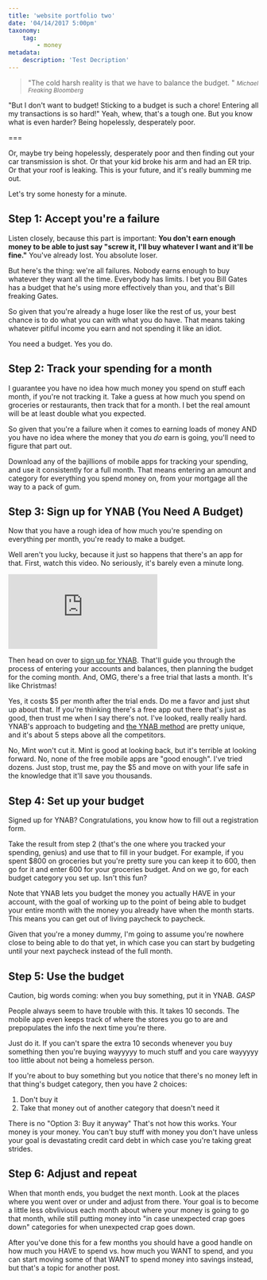 ```yaml
---
title: 'website portfolio two'
date: '04/14/2017 5:00pm'
taxonomy:
    tag:
        - money
metadata:
    description: 'Test Decription'
---
```


>&quot;The cold harsh reality is that we have to balance the budget. &quot;
><small><cite title="Michael Bloomberg">Michael Freaking Bloomberg</cite></small>

"But I don't want to budget! Sticking to a budget is such a chore! Entering all my transactions is so hard!" Yeah, whew, that's a tough one. But you know what is even harder? Being hopelessly, desperately poor.

===

Or, maybe try being hopelessly, desperately poor and then finding out your car transmission is shot. Or that your kid broke his arm and had an ER trip. Or that your roof is leaking. This is your future, and it's really bumming me out.

Let's try some honesty for a minute.

## Step 1: Accept you're a failure

Listen closely, because this part is important: **You don't earn enough money to be able to just say "screw it, I'll buy whatever I want and it'll be fine."** You've already lost. You absolute loser.

But here's the thing: we're all failures. Nobody earns enough to buy whatever they want all the time. Everybody has limits. I bet you Bill Gates has a budget that he's using more effectively than you, and that's Bill freaking Gates.

So given that you're already a huge loser like the rest of us, your best chance is to do what you can with what you do have. That means taking whatever pitiful income you earn and not spending it like an idiot.

You need a budget. Yes you do.

## Step 2: Track your spending for a month

I guarantee you have no idea how much money you spend on stuff each month, if you're not tracking it. Take a guess at how much you spend on groceries or restaurants, then track that for a month. I bet the real amount will be at least double what you expected.

So given that you're a failure when it comes to earning loads of money AND you have no idea where the money that you *do* earn is going, you'll need to figure that part out.

Download any of the bajillions of mobile apps for tracking your spending, and use it consistently for a full month. That means entering an amount and category for everything you spend money on, from your mortgage all the way to a pack of gum.

## Step 3: Sign up for YNAB (You Need A Budget)

Now that you have a rough idea of how much you're spending on everything per month, you're ready to make a budget.

Well aren't you lucky, because it just so happens that there's an app for that. First, watch this video. No seriously, it's barely even a minute long.

<div class="embed-responsive embed-responsive-16by9">
<iframe src='http://www.youtube.com/embed/C4VJ4v_Y_d8' frameborder='0' allowfullscreen></iframe>
</div>

Then head on over to [sign up for YNAB](https://www.youneedabudget.com/). That'll guide you through the process of entering your accounts and balances, then planning the budget for the coming month. And, OMG, there's a free trial that lasts a month. It's like Christmas!

Yes, it costs $5 per month after the trial ends. Do me a favor and just shut up about that. If you're thinking there's a free app out there that's just as good, then trust me when I say there's not. I've looked, really really hard. YNAB's approach to budgeting and [the YNAB method](https://www.youneedabudget.com/method/) are pretty unique, and it's about 5 steps above all the competitors.

No, Mint won't cut it. Mint is good at looking back, but it's terrible at looking forward. No, none of the free mobile apps are "good enough". I've tried dozens. Just stop, trust me, pay the $5 and move on with your life safe in the knowledge that it'll save you thousands.

## Step 4: Set up your budget

Signed up for YNAB? Congratulations, you know how to fill out a registration form.

Take the result from step 2 (that's the one where you tracked your spending, genius) and use that to fill in your budget. For example, if you spent $800 on groceries but you're pretty sure you can keep it to 600, then go for it and enter 600 for your groceries budget. And on we go, for each budget category you set up. Isn't this fun?

Note that YNAB lets you budget the money you actually HAVE in your account, with the goal of working up to the point of being able to budget your entire month with the money you already have when the month starts. This means you can get out of living paycheck to paycheck.

Given that you're a money dummy, I'm going to assume you're nowhere close to being able to do that yet, in which case you can start by budgeting until your next paycheck instead of the full month.

## Step 5: Use the budget

Caution, big words coming: when you buy something, put it in YNAB. *GASP*

People always seem to have trouble with this. It takes 10 seconds. The mobile app even keeps track of where the stores you go to are and prepopulates the info the next time you're there.

Just do it. If you can't spare the extra 10 seconds whenever you buy something then you're buying wayyyyy to much stuff and you care wayyyyy too little about not being a homeless person.

If you're about to buy something but you notice that there's no money left in that thing's budget category, then you have 2 choices:

1. Don't buy it
2. Take that money out of another category that doesn't need it

There is no "Option 3: Buy it anyway" That's not how this works. Your money is your money. You can't buy stuff with money you don't have unless your goal is devastating credit card debt in which case you're taking great strides.

## Step 6: Adjust and repeat

When that month ends, you budget the next month. Look at the places where you went over or under and adjust from there. Your goal is to become a little less obvlivious each month about where your money is going to go that month, while still putting money into "in case unexpected crap goes down" categories for when unexpected crap goes down.

After you've done this for a few months you should have a good handle on how much you HAVE to spend vs. how much you WANT to spend, and you can start moving some of that WANT to spend money into savings instead, but that's a topic for another post.
